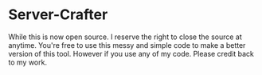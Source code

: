 # Server-Crafter


While this is now open source. I reserve the right to close the source at anytime. You're free to use this messy and simple code to make a better version of this tool. However if you use any of my code. Please credit back to my work.
